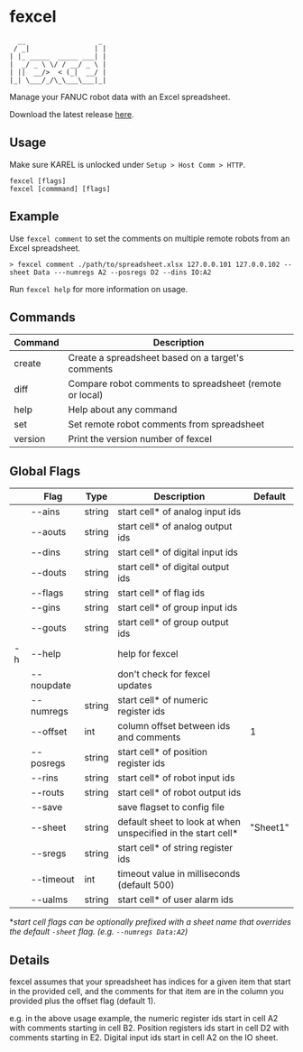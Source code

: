 # fexcel

      __                  _
     / _|                | |
    | |_ _____  _____ ___| |
    |  _/ _ \ \/ / __/ _ \ |
    | ||  __/>  < (_|  __/ |
    |_| \___/_/\_\___\___|_|


Manage your FANUC robot data with an Excel spreadsheet.

Download the latest release [here](https://github.com/onerobotics/fexcel/releases/latest).

## Usage

Make sure KAREL is unlocked under `Setup > Host Comm > HTTP`.

    fexcel [flags]
    fexcel [commmand] [flags]

## Example

Use `fexcel comment` to set the comments on multiple remote robots
from an Excel spreadsheet.

    > fexcel comment ./path/to/spreadsheet.xlsx 127.0.0.101 127.0.0.102 --sheet Data ---numregs A2 --posregs D2 --dins IO:A2

Run `fexcel help` for more information on usage.

## Commands

| Command | Description |
| ------- | ----------- |
| create  | Create a spreadsheet based on a target's comments |
| diff    | Compare robot comments to spreadsheet (remote or local) |
| help    | Help about any command |
| set     | Set remote robot comments from spreadsheet    |
| version | Print the version number of fexcel |

## Global Flags

|   | Flag       | Type   | Description | Default |
| - | ---------- | ----   | ----------- | ------- |
|   | --ains     | string | start cell* of analog input ids | |
|   | --aouts    | string | start cell* of analog output ids | |
|   | --dins     | string | start cell* of digital input ids | |
|   | --douts    | string | start cell* of digital output ids | |
|   | --flags    | string | start cell* of flag ids | |
|   | --gins     | string | start cell* of group input ids | |
|   | --gouts    | string | start cell* of group output ids | |
| -h| --help     |        | help for fexcel | |
|   | --noupdate |        | don't check for fexcel updates | |
|   | --numregs  | string | start cell* of numeric register ids | |
|   | --offset   | int    | column offset between ids and comments | 1 |
|   | --posregs  | string | start cell* of position register ids | |
|   | --rins     | string | start cell* of robot input ids | |
|   | --routs    | string | start cell* of robot output ids | |
|   | --save     |        | save flagset to config file | |
|   | --sheet    | string | default sheet to look at when unspecified in the start cell* | "Sheet1" |
|   | --sregs    | string | start cell* of string register ids | |
|   | --timeout  | int    | timeout value in milliseconds (default 500) |
|   | --ualms    | string | start cell* of user alarm ids | |

\**start cell flags can be optionally prefixed with a sheet name that
overrides the default `-sheet` flag. (e.g. `--numregs Data:A2`)*

## Details

fexcel assumes that your spreadsheet has indices for a given item that start
in the provided cell, and the comments for that item are in the column you
provided plus the offset flag (default 1).

e.g. in the above usage example, the numeric register ids start in cell A2 with
comments starting in cell B2. Position registers ids start in cell D2 with
comments starting in E2. Digital input ids start in cell A2 on the IO sheet.
